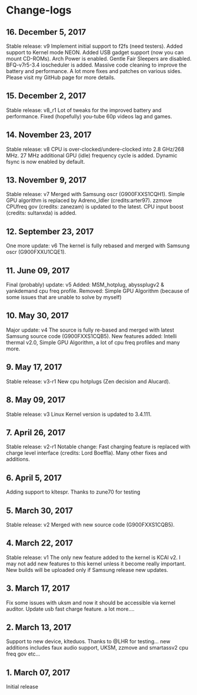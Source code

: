 # Change-logs

## 16. December 5, 2017
Stable release: v9
Implement initial support to f2fs (need testers). Added support to Kernel mode NEON. Added USB gadget support (now you can mount CD-ROMs). Arch Power is enabled. Gentle Fair Sleepers are disabled. BFQ-v7r5-3.4 ioscheduler is added. Massive code cleaning to improve the battery and performance. A lot more fixes and patches on various sides. Please visit my GitHub page for more details.

## 15. December 2, 2017
Stable release: v8_r1
Lot of tweaks for the improved battery and performance. Fixed (hopefully) you-tube 60p videos lag and games.

## 14. November 23, 2017
Stable release: v8
CPU is over-clocked/undere-clocked into 2.8 GHz/268 MHz. 27 MHz additional GPU (idle) frequency cycle is added. Dynamic fsync is now enabled by default.

## 13. November 9, 2017
Stable release: v7
Merged with Samsung oscr (G900FXXS1CQH1). Simple GPU algorithm is replaced by Adreno_Idler (credits:arter97). zzmove CPUfreq gov (credits: zanezam) is updated to the latest. CPU input boost (credits: sultanxda) is added.

## 12. September 23, 2017
One more update: v6
The kernel is fully rebased and merged with Samsung oscr (G900FXXU1CQE1).

## 11. June 09, 2017
Final (probably) update: v5
Added: MSM_hotplug, abyssplugv2 & yankdemand cpu freq profile.
Removed: Simple GPU Algorithm (because of some issues that are unable to solve by myself)

## 10. May 30, 2017
Major update: v4
The source is fully re-based and merged with latest Samsung source code (G900FXXS1CQB5).
New features added: Intelli thermal v2.0, Simple GPU Algorithm, a lot of cpu freq profiles and many more.

## 9. May 17, 2017
Stable release: v3-r1
New cpu hotplugs (Zen decision and Alucard).

## 8. May 09, 2017
Stable release: v3
Linux Kernel version is updated to 3.4.111.

## 7. April 26, 2017
Stable release: v2-r1
Notable change: Fast charging feature is replaced with charge level interface (credits: Lord Boeffla). Many other fixes and additions.

## 6. April 5, 2017
Adding support to kltespr. Thanks to zune70 for testing

## 5. March 30, 2017
Stable release: v2
Merged with new source code (G900FXXS1CQB5).

## 4. March 22, 2017
Stable release: v1
The only new feature added to the kernel is KCAl v2. I may not add new features to this kernel unless it become really important. New builds will be uploaded only if Samsung release new updates.

## 3. March 17, 2017
Fix some issues with uksm and now it should be accessible via kernel auditor. Update usb fast charge feature.
a lot more....

## 2. March 13, 2017
Support to new device, klteduos. Thanks to @LHR for testing... 
new additions includes faux audio support, UKSM, zzmove and smartassv2 cpu freq gov etc...

## 1. March 07, 2017
Initial release
